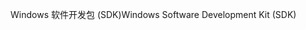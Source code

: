 <span data-ttu-id="e44c5-101">Windows 软件开发包 (SDK)</span><span class="sxs-lookup"><span data-stu-id="e44c5-101">Windows Software Development Kit (SDK)</span></span>